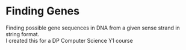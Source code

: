 # Finding Genes

Finding possible gene sequences in DNA from a given sense strand in string format.  
I created this for a DP Computer Science Y1 course